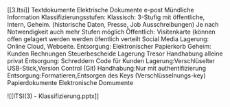 [[3.Itsi]]
Textdokumente
Elektrische Dokumente
e-post
Mündliche Information
Klassifizierungsstufen:
Klassisch: 3-Stufig mit öffentliche, Intern, Geheim. (historische Daten, Presse, Job Ausschreibungen)
Je nach Notwendigkeit auch mehr Stufen möglich
Öffentlich:
Visitenkarte
(können offen gelagert werden werden öfentlich verteilt
Social Media
Lagerung: Online Cloud, Webseite.
Entsorgung: Elektronischer Papierkorb
Geheim:
Kunden Rechnungen
Steuerbescheide
Lagerung Tresor
Handhabung alleine privat
Entsorgung: Schreddern
Code für Kunden
Lagerung:Verschlüselter USB-Stick,Version Control (Git)
Handhabung:Nur mit authentifizierung
Entsorgung:Formatieren,Entsorgen des Keys (Verschlüsselnungs-key)
Papierdokumente
Elektronische 
Domumente

![[ITSI(3) - Klassifizierung.pptx]]
